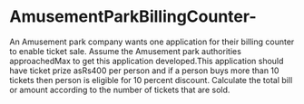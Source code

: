 # AmusementParkBillingCounter-
An Amusement park company wants one application for their billing counter to enable ticket sale. Assume the Amusement park authorities approachedMax to get this application developed.This application should have ticket prize asRs400 per person and if a person buys more than 10 tickets then person is eligible for 10 percent discount. Calculate the total bill or amount according to the number of tickets that are sold.
